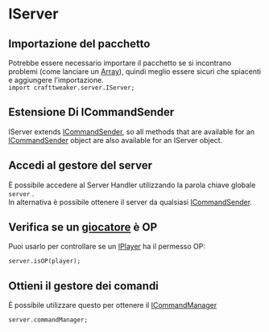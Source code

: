 # IServer

## Importazione del pacchetto

Potrebbe essere necessario importare il pacchetto se si incontrano problemi (come lanciare un [Array](/AdvancedFunctions/Arrays_and_Loops/)), quindi meglio essere sicuri che spiacenti e aggiungere l'importazione.  
`import crafttweaker.server.IServer;`

## Estensione Di ICommandSender

IServer extends [ICommandSender](/Vanilla/Commands/ICommandSender), so all methods that are available for an [ICommandSender](/Vanilla/Commands/ICommandSender) object are also available for an IServer object.

## Accedi al gestore del server

È possibile accedere al Server Handler utilizzando la parola chiave globale `server` [](/Vanilla/Global_Functions/).  
In alternativa è possibile ottenere il server da qualsiasi [ICommandSender](/Vanilla/Commands/ICommandSender/).

## Verifica se un [giocatore](/Vanilla/Players/IPlayer/) è OP

Puoi usarlo per controllare se un [IPlayer](/Vanilla/Players/IPlayer/) ha il permesso OP:

```zenscript
server.isOP(player);
```

## Ottieni il gestore dei comandi

È possibile utilizzare questo per ottenere il [ICommandManager](/Vanilla/Commands/ICommandManager/)

```zenscript
server.commandManager;
```